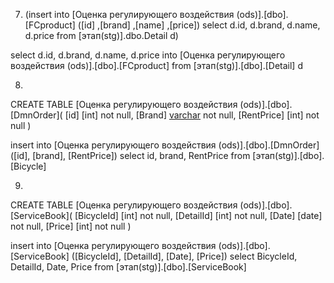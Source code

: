 7. (insert into [Оценка регулирующего воздействия (ods)].[dbo].[FCproduct]
		([id]
		,[brand]
		,[name]
		,[price])
select d.id,
		d.brand,
		d.name,
		d.price
from [этап(stg)].dbo.Detail d)


select d.id,
		d.brand,
		d.name,
		d.price
		into [Оценка регулирующего воздействия (ods)].[dbo].[FCproduct]
from [этап(stg)].[dbo].[Detail] d

8. 
CREATE TABLE [Оценка регулирующего воздействия (ods)].[dbo].[DmnOrder](
	[id] [int] not null,
	[Brand] [varchar](50) not null,
	[RentPrice] [int] not null
)

insert into [Оценка регулирующего воздействия (ods)].[dbo].[DmnOrder]
		([id],
		[brand],
		[RentPrice])
select id,
		brand,
		RentPrice
from [этап(stg)].[dbo].[Bicycle] 

9.  
CREATE TABLE [Оценка регулирующего воздействия (ods)].[dbo].[ServiceBook](
	[BicycleId] [int] not null,
	[DetailId] [int] not null,
	[Date] [date] not null,
	[Price] [int] not null
)

insert into [Оценка регулирующего воздействия (ods)].[dbo].[ServiceBook]
		([BicycleId],
		[DetailId],
		[Date],
		[Price])
select BicycleId,
		DetailId,
		Date,
		Price
from [этап(stg)].[dbo].[ServiceBook]